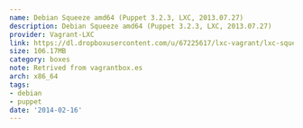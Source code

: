 ```yaml
---
name: Debian Squeeze amd64 (Puppet 3.2.3, LXC, 2013.07.27)
description: Debian Squeeze amd64 (Puppet 3.2.3, LXC, 2013.07.27)
provider: Vagrant-LXC
link: https://dl.dropboxusercontent.com/u/67225617/lxc-vagrant/lxc-squeeze64-puppet3-2013-07-27.box
size: 106.17MB
category: boxes
note: Retrived from vagrantbox.es
arch: x86_64
tags:
- debian
- puppet
date: '2014-02-16'
---
```

